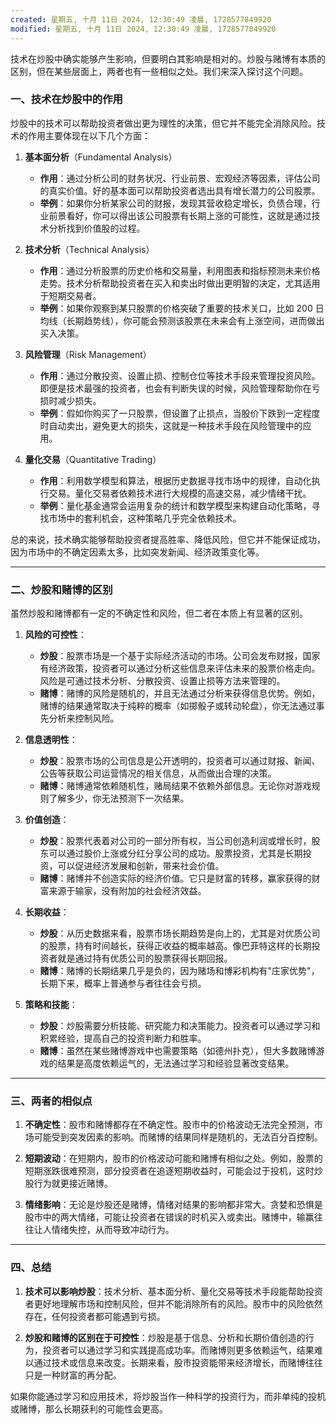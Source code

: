 ```yaml
---
created: 星期五, 十月 11日 2024, 12:30:49 凌晨, 1728577849920
modified: 星期五, 十月 11日 2024, 12:30:49 凌晨, 1728577849920
---
```



技术在炒股中确实能够产生影响，但要明白其影响是相对的。炒股与赌博有本质的区别，但在某些层面上，两者也有一些相似之处。我们来深入探讨这个问题。

### 一、技术在炒股中的作用
炒股中的技术可以帮助投资者做出更为理性的决策，但它并不能完全消除风险。技术的作用主要体现在以下几个方面：

1. **基本面分析**（Fundamental Analysis）
   - **作用**：通过分析公司的财务状况、行业前景、宏观经济等因素，评估公司的真实价值。好的基本面可以帮助投资者选出具有增长潜力的公司股票。
   - **举例**：如果你分析某家公司的财报，发现其营收稳定增长，负债合理，行业前景看好，你可以得出该公司股票有长期上涨的可能性，这就是通过技术分析找到价值股的过程。

2. **技术分析**（Technical Analysis）
   - **作用**：通过分析股票的历史价格和交易量，利用图表和指标预测未来价格走势。技术分析帮助投资者在买入和卖出时做出更明智的决定，尤其适用于短期交易者。
   - **举例**：如果你观察到某只股票的价格突破了重要的技术关口，比如 200 日均线（长期趋势线），你可能会预测该股票在未来会有上涨空间，进而做出买入决策。

3. **风险管理**（Risk Management）
   - **作用**：通过分散投资、设置止损、控制仓位等技术手段来管理投资风险。即便是技术最强的投资者，也会有判断失误的时候，风险管理帮助你在亏损时减少损失。
   - **举例**：假如你购买了一只股票，但设置了止损点，当股价下跌到一定程度时自动卖出，避免更大的损失，这就是一种技术手段在风险管理中的应用。

4. **量化交易**（Quantitative Trading）
   - **作用**：利用数学模型和算法，根据历史数据寻找市场中的规律，自动化执行交易。量化交易者依赖技术进行大规模的高速交易，减少情绪干扰。
   - **举例**：量化基金通常会运用复杂的统计和数学模型来构建自动化策略，寻找市场中的套利机会，这种策略几乎完全依赖技术。

总的来说，技术确实能够帮助投资者提高胜率、降低风险，但它并不能保证成功，因为市场中的不确定因素太多，比如突发新闻、经济政策变化等。

---

### 二、炒股和赌博的区别
虽然炒股和赌博都有一定的不确定性和风险，但二者在本质上有显著的区别。

1. **风险的可控性**：
   - **炒股**：股票市场是一个基于实际经济活动的市场。公司会发布财报，国家有经济政策，投资者可以通过分析这些信息来评估未来的股票价格走向。风险是可通过技术分析、分散投资、设置止损等方法来管理的。
   - **赌博**：赌博的风险是随机的，并且无法通过分析来获得信息优势。例如，赌博的结果通常取决于纯粹的概率（如掷骰子或转动轮盘），你无法通过事先分析来控制风险。

2. **信息透明性**：
   - **炒股**：股票市场的公司信息是公开透明的，投资者可以通过财报、新闻、公告等获取公司运营情况的相关信息，从而做出合理的决策。
   - **赌博**：赌博通常依赖随机性，赌局结果不依赖外部信息。无论你对游戏规则了解多少，你无法预测下一次结果。

3. **价值创造**：
   - **炒股**：股票代表着对公司的一部分所有权，当公司创造利润或增长时，股东可以通过股价上涨或分红分享公司的成功。股票投资，尤其是长期投资，可以促进经济发展和创新，带来社会价值。
   - **赌博**：赌博并不创造实际的经济价值。它只是财富的转移，赢家获得的财富来源于输家，没有附加的社会经济效益。

4. **长期收益**：
   - **炒股**：从历史数据来看，股票市场长期趋势是向上的，尤其是对优质公司的股票，持有时间越长，获得正收益的概率越高。像巴菲特这样的长期投资者就是通过持有优质公司的股票获得长期回报。
   - **赌博**：赌博的长期结果几乎是负的，因为赌场和博彩机构有"庄家优势"，长期下来，概率上普通参与者往往会亏损。

5. **策略和技能**：
   - **炒股**：炒股需要分析技能、研究能力和决策能力。投资者可以通过学习和积累经验，提高自己的投资判断力和胜率。
   - **赌博**：虽然在某些赌博游戏中也需要策略（如德州扑克），但大多数赌博游戏的结果是高度依赖运气的，无法通过学习和经验显著改变结果。

---

### 三、两者的相似点
1. **不确定性**：股市和赌博都存在不确定性。股市中的价格波动无法完全预测，市场可能受到突发因素的影响。而赌博的结果同样是随机的，无法百分百控制。
   
2. **短期波动**：在短期内，股市的价格波动可能和赌博有相似之处。例如，股票的短期涨跌很难预测，部分投资者在追逐短期收益时，可能会过于投机，这时炒股行为就更接近赌博。

3. **情绪影响**：无论是炒股还是赌博，情绪对结果的影响都非常大。贪婪和恐惧是股市中的两大情绪，可能让投资者在错误的时机买入或卖出。赌博中，输赢往往让人情绪失控，从而导致冲动行为。

---

### 四、总结
1. **技术可以影响炒股**：技术分析、基本面分析、量化交易等技术手段能帮助投资者更好地理解市场和控制风险，但并不能消除所有的风险。股市中的风险依然存在，任何投资者都可能遇到亏损。
   
2. **炒股和赌博的区别在于可控性**：炒股是基于信息、分析和长期价值创造的行为，投资者可以通过学习和实践提高成功率。而赌博则更多依赖运气，结果难以通过技术或信息来改变。长期来看，股市投资能带来经济增长，而赌博往往只是一种财富的再分配。

如果你能通过学习和应用技术，将炒股当作一种科学的投资行为，而非单纯的投机或赌博，那么长期获利的可能性会更高。